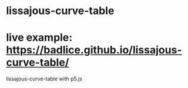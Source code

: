 # lissajous-curve-table
# live example: https://badlice.github.io/lissajous-curve-table/
lissajous-curve-table with p5.js
